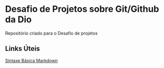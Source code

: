 # Desafio de Projetos sobre Git/Github da Dio
Repositório criado para o Desafio de projetos

## Links Úteis
[Sintaxe Básica Markdown](https://www.markdownguide.org/basic-syntax/)
